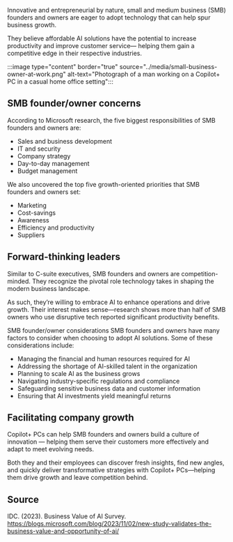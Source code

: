 Innovative and entrepreneurial by nature, small and medium business (SMB) founders and owners are eager to adopt technology that can help spur business growth.

They believe affordable AI solutions have the potential to increase productivity and improve customer service— helping them gain a competitive edge in their respective industries.

:::image type="content" border="true" source="../media/small-business-owner-at-work.png" alt-text="Photograph of a man working on a Copilot+ PC in a casual home office setting":::

## SMB founder/owner concerns

According to Microsoft research, the five biggest responsibilities of SMB founders and owners are:

- Sales and business development
- IT and security
- Company strategy
- Day-to-day management
- Budget management

We also uncovered the top five growth-oriented priorities that SMB founders and owners set:

- Marketing
- Cost-savings
- Awareness
- Efficiency and productivity
- Suppliers

## Forward-thinking leaders

Similar to C-suite executives, SMB founders and owners are competition-minded. They recognize the pivotal role technology takes in shaping the modern business landscape.

As such, they’re willing to embrace AI to enhance operations and drive growth. Their interest makes sense—research shows more than half of SMB owners who use disruptive tech reported significant productivity benefits.

SMB founder/owner considerations SMB founders and owners have many factors to consider when choosing to adopt AI solutions. Some of these considerations include:

- Managing the financial and human resources required for AI
- Addressing the shortage of AI-skilled talent in the organization
- Planning to scale AI as the business grows
- Navigating industry-specific regulations and compliance
- Safeguarding sensitive business data and customer information
- Ensuring that AI investments yield meaningful returns

## Facilitating company growth

Copilot+ PCs can help SMB founders and owners build a culture of innovation — helping them serve their customers more effectively and adapt to meet evolving needs.

Both they and their employees can discover fresh insights, find new angles, and quickly deliver transformative strategies with 
Copilot+ PCs—helping them drive growth and leave competition behind.

## Source

IDC. (2023). Business Value of AI Survey. https://blogs.microsoft.com/blog/2023/11/02/new-study-validates-the-business-value-and-opportunity-of-ai/